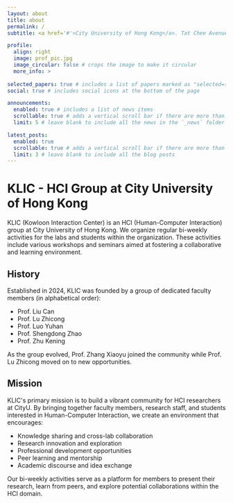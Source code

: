 ```yaml
---
layout: about
title: about
permalink: /
subtitle: <a href='#'>City University of Hong Kong</a>. Tat Chee Avenue, Kowloon Tong, Kowloon, Hong Kong, China

profile:
  align: right
  image: prof_pic.jpg
  image_circular: false # crops the image to make it circular
  more_info: >
    
selected_papers: true # includes a list of papers marked as "selected={true}"
social: true # includes social icons at the bottom of the page

announcements:
  enabled: true # includes a list of news items
  scrollable: true # adds a vertical scroll bar if there are more than 3 news items
  limit: 5 # leave blank to include all the news in the `_news` folder

latest_posts:
  enabled: true
  scrollable: true # adds a vertical scroll bar if there are more than 3 new posts items
  limit: 3 # leave blank to include all the blog posts
---
```


# KLIC - HCI Group at City University of Hong Kong

KLIC (Kowloon Interaction Center) is an HCI (Human-Computer Interaction) group at City University of Hong Kong. We organize regular bi-weekly activities for the labs and students within the organization. These activities include various workshops and seminars aimed at fostering a collaborative and learning environment.

## History
Established in 2024, KLIC was founded by a group of dedicated faculty members (in alphabetical order):
* Prof. Liu Can
* Prof. Lu Zhicong
* Prof. Luo Yuhan
* Prof. Shengdong Zhao
* Prof. Zhu Kening

As the group evolved, Prof. Zhang Xiaoyu joined the community while Prof. Lu Zhicong moved on to new opportunities.

## Mission
KLIC's primary mission is to build a vibrant community for HCI researchers at CityU. By bringing together faculty members, research staff, and students interested in Human-Computer Interaction, we create an environment that encourages:
* Knowledge sharing and cross-lab collaboration
* Research innovation and exploration
* Professional development opportunities
* Peer learning and mentorship
* Academic discourse and idea exchange

Our bi-weekly activities serve as a platform for members to present their research, learn from peers, and explore potential collaborations within the HCI domain.